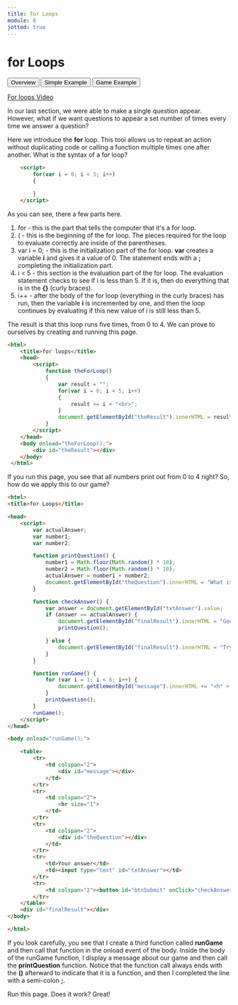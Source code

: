 ```yaml
---
title: for Loops
module: 8
jotted: true
---
```


# for Loops

<div class="tab">
    <button class="tablinks active" onclick="openTab(event, 'Overview')">Overview</button>
    <button class="tablinks" onclick="openTab(event, 'Simple')">Simple Example</button>
    <button class="tablinks" onclick="openTab(event, 'Game')">Game Example</button>
</div>
<!-- Tab content -->
<div id="Overview" class="tabcontent" style="display:block">

<div class="tabhtml" markdown="1">

<p><a href="//www.youtube.com/embed/i4-Ls7j4wTg" data-lity>For loops Video</a></p>

In our last section, we were able to make a single question appear. However, what if we want questions to appear a set number of times every time we answer a question?

Here we introduce the **for** loop. This tool allows us to repeat an action without duplicating code or calling a function multiple times one after another. What is the syntax of a for loop?

```html
    <script>
        for(var i = 0; i < 5; i++)
        {

        }
    </script>
```

As you can see, there a few parts here.

1. for - this is the part that tells the computer that it's a for loop.
2. ( - this is the beginning of the for loop. The pieces required for the loop to evaluate correctly are inside of the parentheses.
3. var i = 0; - this is the initialization part of the for loop. **var** creates a variable **i** and gives it a value of 0. The statement ends with a **;** completing the initialization part.
4. i < 5 - this section is the evaluation part of the for loop. The evaluation statement checks to see if i is less than 5. If it is, then do everything that is in the **{}** (curly braces). 
5. i++ - after the body of the for loop (everything in the curly braces) has run, then the variable **i** is incremented by one, and then the loop continues by evaluating if this new value of i is still less than 5. 

The result is that this loop runs five times, from 0 to 4. We can prove to ourselves by creating and running this page.

</div>

</div>

<div id="Simple" class="tabcontent">

<div class="tabhtml" markdown="1">

```html
<html>
    <title>for loops</title>
    <head>
        <script>
            function theForLoop()
            {
                var result = "";
                for(var i = 0; i < 5; i++)
                {
                    result += i + "<br>";
                }
                document.getElementById("theResult").innerHTML = result;
            }  
        </script>
    </head>
    <body onload="theForLoop();">
        <div id="theResult"></div> 
    </body>
 </html>
```

If you run this page, you see that all numbers print out from 0 to 4 right? So, how do we apply this to our game?

</div>
</div>

<div id="Game" class="tabcontent">

<div class="tabhtml" markdown="1">


```html
<html>
<title>for Loops</title>

<head>
    <script>
        var actualAnswer;
        var number1;
        var number2;

        function printQuestion() {
            number1 = Math.floor(Math.random() * 10);
            number2 = Math.floor(Math.random() * 10);
            actualAnswer = number1 + number2;
            document.getElementById("theQuestion").innerHTML = "What is " + number1 + "+" + number2 + "?";
        }

        function checkAnswer() {
            var answer = document.getElementById("txtAnswer").value;
            if (answer == actualAnswer) {
                document.getElementById("finalResult").innerHTML = "Good job!";
                printQuestion();

            } else {
                document.getElementById("finalResult").innerHTML = "Try Again!";
            }
        }

        function runGame() {
            for (var i = 1; i < 6; i++) {
                document.getElementById("message").innerHTML += "<h" + i + ">Welcome to our game!!!</h" + i + "></p>";
            }
            printQuestion();
        }
        runGame();
    </script>
</head>

<body onload="runGame();">

    <table>
        <tr>
            <td colspan="2">
                <div id="message"></div>
            </td>
        </tr>
        <tr>
            <td colspan="2">
                <hr size="1">
            </td>
        </tr>
        <tr>
            <td colspan="2">
                <div id="theQuestion"></div>
            </td>
        </tr>
        <tr>
            <td>Your answer</td>
            <td><input type="text" id="txtAnswer"></td>
        </tr>
        <tr>
            <td colspan="2"><button id="btnSubmit" onClick="checkAnswer();">Submit</button></td>
        </tr>
    </table>
    <div id="finalResult"></div>
</body>

</html>
```

If you look carefully, you see that I create a third function called **runGame** and then call that function in the onload event of the body. Inside the body of the runGame function, I display a message about our game and then call the **printQuestion** function. Notice that the function call always ends with the **()** afterward to indicate that it is a function, and then I completed the line with a semi-colon **;**.

Run this page. Does it work? Great!

</div>
</div>

